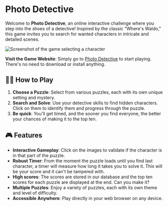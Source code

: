 # Photo Detective

Welcome to **Photo Detective**, an online interactive challenge where you step into the shoes of a detective! Inspired by the classic "Where's Waldo," this game invites you to search for wanted characters in intricate and detailed scenes.

![Screenshot of the game selecting a character](../media/photo-detective-screenshot.png?raw=true)

**Visit the Game Website**: Simply go to [Photo Detective](https://waldo.jcidp.co) to start playing. There's no need to download or install anything.

## 🕵️‍♂️ How to Play

1. **Choose a Puzzle**: Select from various puzzles, each with its own unique setting and mystery.
2. **Search and Solve**: Use your detective skills to find hidden characters. Click on them to identify them and progress through the puzzle.
3. **Be quick**: You'll get timed, and the sooner you find everyone, the better your chances of making it to the top ten.

## 🎮 Features

- **Interactive Gameplay**: Click on the images to validate if the character is in that part of the puzzle.
- **Robust Timer**: From the moment the puzzle loads until you find last character, a timer will measure how long it takes you to solve it. This will be your score and it can't be tampered with.
- **High scores**: The scores are stored in our database and the top ten scores for each puzzle are displayed at the end. Can you make it?
- **Multiple Puzzles**: Enjoy a variety of puzzles, each with its own theme and level of difficulty.
- **Accessible Anywhere**: Play directly in your web browser on any device.
